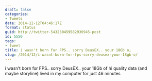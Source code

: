 ```yaml
---
draft: false
categories:
- Tweets
date: 2014-12-12T04:46:17Z
format: status
guid: http://twitter-543250459582930945-post
id: 5550
tags:
- tweet
title: i wasn't born for FPS.. sorry DeusEX.. your 18Gb o…
slug: /2014/12/i-wasnt-born-for-fps-sorry-deusex-your-18gb-o/
---
```


i wasn't born for FPS.. sorry DeusEX.. your 18Gb of hi quality data (and maybe storyline) lived in my computer for just 46 minutes